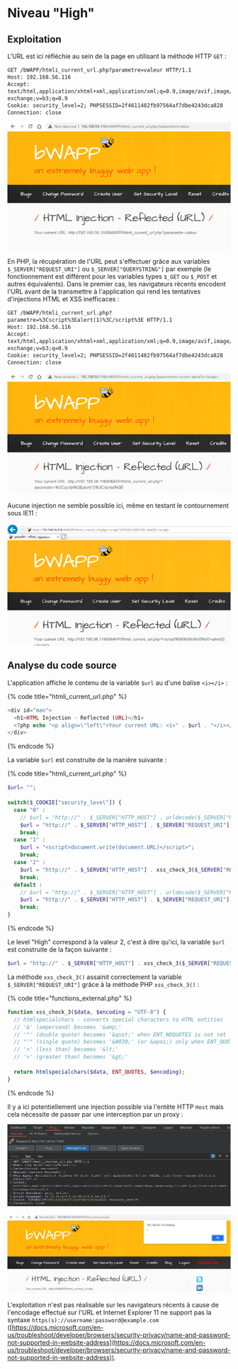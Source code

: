 # Niveau "High"

## Exploitation

L'URL est ici réfléchie au sein de la page en utilisant la méthode HTTP `GET` :&#x20;

```http
GET /bWAPP/htmli_current_url.php?parametre=valeur HTTP/1.1
Host: 192.168.56.116
Accept: text/html,application/xhtml+xml,application/xml;q=0.9,image/avif,image/webp,image/apng,*/*;q=0.8,application/signed-exchange;v=b3;q=0.9
Cookie: security_level=2; PHPSESSID=2f4611482fb97564af7dbe4243dca828
Connection: close
```

![](<../../../../../.gitbook/assets/image (23).png>)

En PHP, la récupération de l'URL peut s'effectuer grâce aux variables `$_SERVER["REQUEST_URI"]` ou `$_SERVER["QUERYSTRING"]` par exemple (le fonctionnement est différent pour les variables types `$_GET` ou `$_POST` et autres équivalents). Dans le premier cas, les navigateurs récents encodent l'URL avant de la transmettre à l'application qui rend les tentatives d'injections HTML et XSS inefficaces :&#x20;

```http
GET /bWAPP/htmli_current_url.php?parametre=%3Cscript%3Ealert(1)%3C/script%3E HTTP/1.1
Host: 192.168.56.116
Accept: text/html,application/xhtml+xml,application/xml;q=0.9,image/avif,image/webp,image/apng,*/*;q=0.8,application/signed-exchange;v=b3;q=0.9
Cookie: security_level=2; PHPSESSID=2f4611482fb97564af7dbe4243dca828
Connection: close
```

![](<../../../../../.gitbook/assets/image (18).png>)

Aucune injection ne semble possible ici, même en testant le contournement sous IE11 :&#x20;

![](<../../../../../.gitbook/assets/image (10).png>)

## Analyse du code source

L'application affiche le contenu de la variable `$url` au d'une balise `<i></i>` :

{% code title="htmli_current_url.php" %}
```php
<div id="man">
  <h1>HTML Injection - Reflected (URL)</h1>
  <?php echo "<p align=\"left\">Your current URL: <i>" . $url . "</i></p>";?>
</div>
```
{% endcode %}

La variable `$url` est construite de la manière suivante :&#x20;

{% code title="htmli_current_url.php" %}
```php
$url= "";

switch($_COOKIE["security_level"]) {
  case "0" :
    // $url = "http://" . $_SERVER["HTTP_HOST"] . urldecode($_SERVER["REQUEST_URI"]);
    $url = "http://" . $_SERVER["HTTP_HOST"] . $_SERVER["REQUEST_URI"];
    break;
  case "1" :
    $url = "<script>document.write(document.URL)</script>";
    break;
  case "2" :
    $url = "http://" . $_SERVER["HTTP_HOST"] . xss_check_3($_SERVER["REQUEST_URI"]);
    break;
  default :
    // $url = "http://" . $_SERVER["HTTP_HOST"] . urldecode($_SERVER["REQUEST_URI"]);
    $url = "http://" . $_SERVER["HTTP_HOST"] . $_SERVER["REQUEST_URI"];
    break;
}
```
{% endcode %}

Le level "High" correspond à la valeur 2, c'est à dire qu'ici, la variable `$url` est construite de la façon suivante :

```php
$url = "http://" . $_SERVER["HTTP_HOST"] . xss_check_3($_SERVER["REQUEST_URI"]);
```

La méthode `xxs_check_3()` assainit correctement la variable `$_SERVER["REQUEST_URI"]` grâce à la méthode PHP `xss_check_3()` :&#x20;

{% code title="functions_external.php" %}
```php
function xss_check_3($data, $encoding = "UTF-8") {
  // htmlspecialchars - converts special characters to HTML entities
  // '&' (ampersand) becomes '&amp;'
  // '"' (double quote) becomes '&quot;' when ENT_NOQUOTES is not set
  // "'" (single quote) becomes '&#039;' (or &apos;) only when ENT_QUOTES is set
  // '<' (less than) becomes '&lt;'
  // '>' (greater than) becomes '&gt;'

  return htmlspecialchars($data, ENT_QUOTES, $encoding);
}
```
{% endcode %}

Il y a ici potentiellement une injection possible via l'entête HTTP `Host` mais cela nécessite de passer par une interception par un proxy :&#x20;

![](<../../../../../.gitbook/assets/image (11).png>)

![](<../../../../../.gitbook/assets/image (20).png>)

L'exploitation n'est pas réalisable sur les navigateurs récents à cause de l'encodage effectué sur l'URL et Internet Explorer  11 ne support pas la syntaxe `https(s)://username:password@example.com` ([https://docs.microsoft.com/en-us/troubleshoot/developer/browsers/security-privacy/name-and-password-not-supported-in-website-address](https://docs.microsoft.com/en-us/troubleshoot/developer/browsers/security-privacy/name-and-password-not-supported-in-website-address)).
